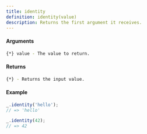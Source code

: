 ```yaml
---
title: identity
definition: identity(value)
description: Returns the first argument it receives.
---
```



#### Arguments


```bash
{*} value - The value to return.
```


#### Returns


```bash
{*} - Returns the input value.
```


#### Example


```ts
_.identity('hello');
// => 'hello'

_.identity(42);
// => 42
```